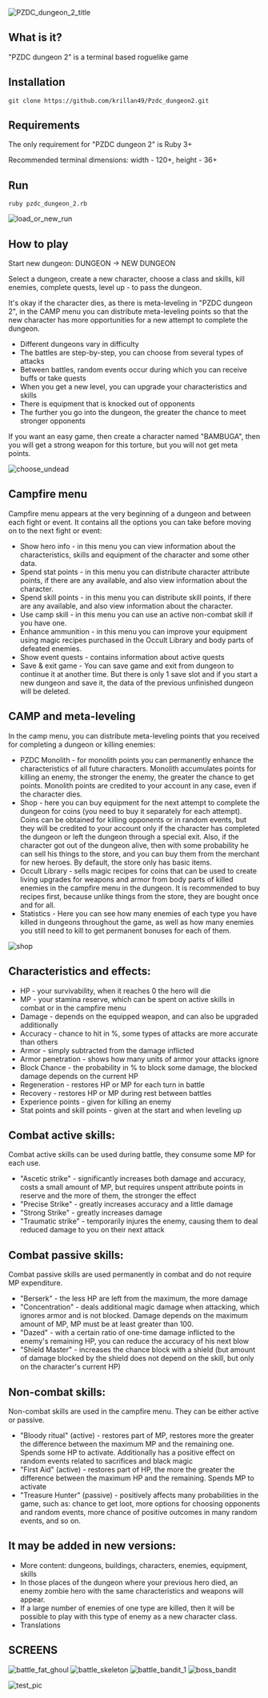 ![PZDC_dungeon_2_title](assets/title.png)

## What is it?

"PZDC dungeon 2" is a terminal based roguelike game

## Installation

```shell
git clone https://github.com/krillan49/Pzdc_dungeon2.git
```

## Requirements

The only requirement for "PZDC dungeon 2" is Ruby 3+

Recommended terminal dimensions: width - 120+, height - 36+

## Run

```shell
ruby pzdc_dungeon_2.rb
```

![load_or_new_run](assets/run.png)


## How to play

Start new dungeon: DUNGEON -> NEW DUNGEON

Select a dungeon, create a new character, choose a class and skills, kill enemies, complete quests, level up - to pass the dungeon.

It's okay if the character dies, as there is meta-leveling in "PZDC dungeon 2", in the CAMP menu you can distribute meta-leveling points so that the new character has more opportunities for a new attempt to complete the dungeon.

* Different dungeons vary in difficulty
* The battles are step-by-step, you can choose from several types of attacks
* Between battles, random events occur during which you can receive buffs or take quests
* When you get a new level, you can upgrade your characteristics and skills
* There is equipment that is knocked out of opponents
* The further you go into the dungeon, the greater the chance to meet stronger opponents

If you want an easy game, then create a character named "BAMBUGA", then you will get a strong weapon for this torture, but you will not get meta points.


![choose_undead](assets/choose_undeadl.png)


## Campfire menu

Campfire menu appears at the very beginning of a dungeon and between each fight or event. It contains all the options you can take before moving on to the next fight or event:

* Show hero info - in this menu you can view information about the characteristics, skills and equipment of the character and some other data.
* Spend stat points - in this menu you can distribute character attribute points, if there are any available, and also view information about the character.
* Spend skill points - in this menu you can distribute skill points, if there are any available, and also view information about the character.
* Use camp skill - in this menu you can use an active non-combat skill if you have one.
* Enhance ammunition - in this menu you can improve your equipment using magic recipes purchased in the Occult Library and body parts of defeated enemies.
* Show event quests - contains information about active quests
* Save & exit game - You can save game and exit from dungeon to continue it at another time. But there is only 1 save slot and if you start a new dungeon and save it, the data of the previous unfinished dungeon will be deleted.


## CAMP and meta-leveling

In the camp menu, you can distribute meta-leveling points that you received for completing a dungeon or killing enemies:

* PZDC Monolith - for monolith points you can permanently enhance the characteristics of all future characters. Monolith accumulates points for killing an enemy, the stronger the enemy, the greater the chance to get points. Monolith points are credited to your account in any case, even if the character dies.
* Shop - here you can buy equipment for the next attempt to complete the dungeon for coins (you need to buy it separately for each attempt). Coins can be obtained for killing opponents or in random events, but they will be credited to your account only if the character has completed the dungeon or left the dungeon through a special exit. Also, if the character got out of the dungeon alive, then with some probability he can sell his things to the store, and you can buy them from the merchant for new heroes. By default, the store only has basic items.
* Occult Library - sells magic recipes for coins that can be used to create living upgrades for weapons and armor from body parts of killed enemies in the campfire menu in the dungeon. It is recommended to buy recipes first, because unlike things from the store, they are bought once and for all.
* Statistics - Here you can see how many enemies of each type you have killed in dungeons throughout the game, as well as how many enemies you still need to kill to get permanent bonuses for each of them.


![shop](assets/shop.png)


## Characteristics and effects:

* HP - your survivability, when it reaches 0 the hero will die
* MP - your stamina reserve, which can be spent on active skills in combat or in the campfire menu
* Damage - depends on the equipped weapon, and can also be upgraded additionally
* Accuracy - chance to hit in %, some types of attacks are more accurate than others
* Armor - simply subtracted from the damage inflicted
* Armor penetration - shows how many units of armor your attacks ignore
* Block Chance - the probability in % to block some damage, the blocked damage depends on the current HP
* Regeneration - restores HP or MP for each turn in battle
* Recovery - restores HP or MP during rest between battles
* Experience points - given for killing an enemy
* Stat points and skill points - given at the start and when leveling up


## Combat active skills:

Combat active skills can be used during battle, they consume some MP for each use.

* "Ascetic strike" - significantly increases both damage and accuracy, costs a small amount of MP, but requires unspent attribute points in reserve and the more of them, the stronger the effect
* "Precise Strike" - greatly increases accuracy and a little damage
* "Strong Strike" - greatly increases damage
* "Traumatic strike" - temporarily injures the enemy, causing them to deal reduced damage to you on their next attack


## Combat passive skills:

Combat passive skills are used permanently in combat and do not require MP expenditure.

* "Berserk" - the less HP are left from the maximum, the more damage
* "Concentration" - deals additional magic damage when attacking, which ignores armor and is not blocked. Damage depends on the maximum amount of MP, MP must be at least greater than 100.
* "Dazed" - with a certain ratio of one-time damage inflicted to the enemy's remaining HP, you can reduce the accuracy of his next blow
* "Shield Master" - increases the chance block with a shield (but amount of damage blocked by the shield does not depend on the skill, but only on the character's current HP)


## Non-combat skills:

Non-combat skills are used in the campfire menu. They can be either active or passive.

* "Bloody ritual" (active) - restores part of MP, restores more the greater the difference between the maximum MP and the remaining one. Spends some HP to activate. Additionally has a positive effect on random events related to sacrifices and black magic
* "First Aid" (active) - restores part of HP, the more the greater the difference between the maximum HP and the remaining. Spends MP to activate
* "Treasure Hunter" (passive) - positively affects many probabilities in the game, such as: chance to get loot, more options for choosing opponents and random events, more chance of positive outcomes in many random events, and so on.


## It may be added in new versions:

* More content: dungeons, buildings, characters, enemies, equipment, skills
* In those places of the dungeon where your previous hero died, an enemy zombie hero with the same characteristics and weapons will appear.
* If a large number of enemies of one type are killed, then it will be possible to play with this type of enemy as a new character class.
* Translations


## SCREENS

![battle_fat_ghoul](assets/battle_fat_ghoul.png)
![battle_skeleton](assets/battle_skeleton.png)
![battle_bandit_1](assets/battle_bandit_1.png)
![boss_bandit](assets/boss_bandit.png)

![test_pic](https://github.com/krillan49/stud_verstka_conspects/blob/main/CSS_examples/img/kon.jpg)
